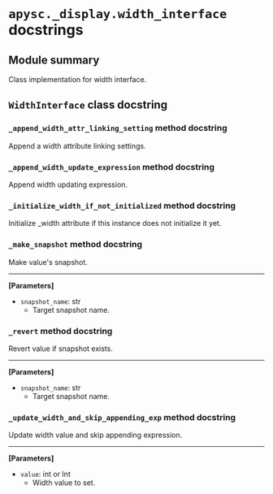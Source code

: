 # `apysc._display.width_interface` docstrings

## Module summary

Class implementation for width interface.

## `WidthInterface` class docstring

### `_append_width_attr_linking_setting` method docstring

Append a width attribute linking settings.

### `_append_width_update_expression` method docstring

Append width updating expression.

### `_initialize_width_if_not_initialized` method docstring

Initialize _width attribute if this instance does not initialize it yet.

### `_make_snapshot` method docstring

Make value's snapshot.<hr>

**[Parameters]**

- `snapshot_name`: str
  - Target snapshot name.

### `_revert` method docstring

Revert value if snapshot exists.<hr>

**[Parameters]**

- `snapshot_name`: str
  - Target snapshot name.

### `_update_width_and_skip_appending_exp` method docstring

Update width value and skip appending expression.<hr>

**[Parameters]**

- `value`: int or Int
  - Width value to set.